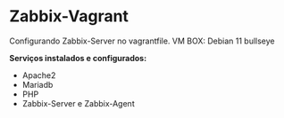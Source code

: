 # Zabbix-Vagrant
Configurando Zabbix-Server no vagrantfile.
VM BOX: Debian 11 bullseye

**Serviços instalados e configurados:**
- Apache2
- Mariadb
- PHP
- Zabbix-Server e Zabbix-Agent
